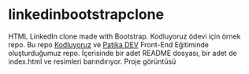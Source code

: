 # linkedinbootstrapclone
HTML LinkedIn clone made with Bootstrap. Kodluyoruz ödevi için örnek repo. Bu repo [Kodluyoruz](https://www.kodluyoruz.org/) ve [Patika DEV](https://www.patika.dev) Front-End Eğitiminde oluşturduğumuz repo. İçerisinde bir adet README dosyası, bir adet de index.html ve resimleri barındırıyor.
Proje görüntüsü